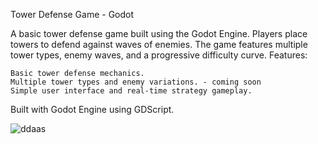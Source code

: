 Tower Defense Game - Godot

A basic tower defense game built using the Godot Engine. Players place towers to defend against waves of enemies. The game features multiple tower types, enemy waves, and a progressive difficulty curve.
Features:

    Basic tower defense mechanics.
    Multiple tower types and enemy variations. - coming soon
    Simple user interface and real-time strategy gameplay.

Built with Godot Engine using GDScript.

![ddaas](https://github.com/user-attachments/assets/3ac72621-da10-431c-982a-90ebfa869f94)
